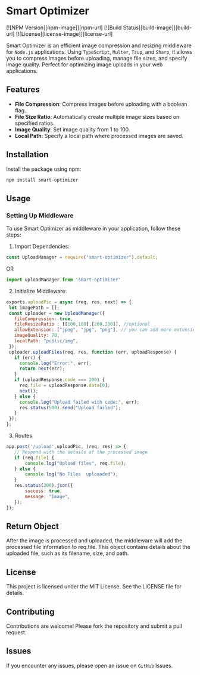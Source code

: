 # Smart Optimizer

[![NPM Version][npm-image]][npm-url]
[![Build Status][build-image]][build-url]
[![License][license-image]][license-url]

Smart Optimizer is an efficient image compression and resizing middleware for `Node.js` applications. Using `TypeScript`, `Multer`, `Tsup`, and `Sharp`, it allows you to compress images before uploading, manage file sizes, and specify image quality. Perfect for optimizing image uploads in your web applications.

## Features

- **File Compression**: Compress images before uploading with a boolean flag.
- **File Size Ratio**: Automatically create multiple image sizes based on specified ratios.
- **Image Quality**: Set image quality from 1 to 100.
- **Local Path**: Specify a local path where processed images are saved.

## Installation

Install the package using npm:

```bash
npm install smart-optimizer
```

## Usage

### Setting Up Middleware

To use Smart Optimizer as middleware in your application, follow these steps:

1. Import Dependencies:

 ```javascript
 const UploadManager = require("smart-optimizer").default;
 ```
 OR

 ```javascript
 import uploadManager from 'smart-optimizer'
 ```

2. Initialize Middleware:

 ```javascript 
 exports.uploadPic = async (req, res, next) => {
  let imagePath = [];
  const uploader = new UploadManager({
    fileCompression: true,
    fileResizeRatio : [[100,100],[200,200]], //optional
    allowExtension: ["jpeg", "jpg", "png"], // you can add more extension also.
    imageQuality: 70,
    localPath: "public/img", 
  });
  uploader.uploadFiles(req, res, function (err, uploadResponse) {
    if (err) {
      console.log("Error:", err);
      return next(err);
    }
    if (uploadResponse.code === 200) {
      req.file = uploadResponse.data[0];
      next();
    } else {
      console.log("Upload failed with code:", err);
      res.status(500).send("Upload failed");
    }
  });
};
 ```

3. Routes

 ```javascript
 app.post('/upload',uploadPic, (req, res) => {
    // Respond with the details of the processed image
    if (req.file) {
        console.log("Upload files", req.file);
    } else {
        console.log("No Files  uploaaded");
    }
    res.status(200).json({
        success: true,
        message: "Image",
    });
 });

 ```

## Return Object

After the image is processed and uploaded, the middleware will add the processed file information to req.file. This object contains details about the uploaded file, such as its filename, size, and path.

## License

This project is licensed under the MIT License. See the LICENSE file for details.

## Contributing

Contributions are welcome! Please fork the repository and submit a pull request.

## Issues

If you encounter any issues, please open an issue on `GitHub` Issues.